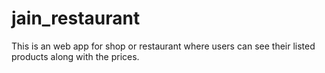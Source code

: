 # jain_restaurant

This is an web app for shop or restaurant where users can see their listed products along with the prices.
